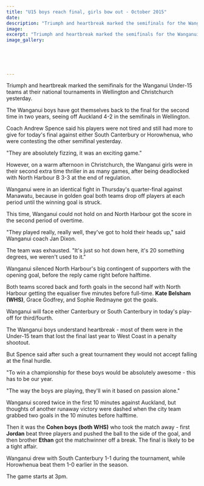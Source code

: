 ```yaml
---
title: "U15 boys reach final, girls bow out - October 2015"
date: 
description: "Triumph and heartbreak marked the semifinals for the Wanganui Under-15 teams at their national tournaments in Wellington and Christchurch yesterday, from Wanganui Chronicle article on 3/10/15..."
image: 
excerpt: "Triumph and heartbreak marked the semifinals for the Wanganui Under-15 teams at their national tournaments in Wellington and Christchurch yesterday. The Wanganui boys have got themselves back to the final for the second time in two years, seeing off Auckland 4-2 in the semifinals in Wellington, from Wanganui Chronicle article on 3/10/15..."
image_gallery:
    
    
    
    
    
---
```


<p>Triumph and heartbreak marked the semifinals for the Wanganui Under-15 teams at their national tournaments in Wellington and Christchurch yesterday.</p>
<p>The Wanganui boys have got themselves back to the final for the second time in two years, seeing off Auckland 4-2 in the semifinals in Wellington.</p>
<p>Coach Andrew Spence said his players were not tired and still had more to give for today's final against either South Canterbury or Horowhenua, who were contesting the other semifinal yesterday.</p>
<p>"They are absolutely fizzing, it was an exciting game."</p>
<p>However, on a warm afternoon in Christchurch, the Wanganui girls were in their second extra time thriller in as many games, after being deadlocked with North Harbour B 3-3 at the end of regulation.</p>
<p>Wanganui were in an identical fight in Thursday's quarter-final against Manawatu, because in golden goal both teams drop off players at each period until the winning goal is struck.</p>
<p>This time, Wanganui could not hold on and North Harbour got the score in the second period of overtime.</p>
<p>"They played really, really well, they've got to hold their heads up," said Wanganui coach Jan Dixon.</p>
<p>The team was exhausted. "It's just so hot down here, it's 20 something degrees, we weren't used to it."</p>
<p>Wanganui silenced North Harbour's big contingent of supporters with the opening goal, before the reply came right before halftime.</p>
<p>Both teams scored back and forth goals in the second half with North Harbour getting the equaliser five minutes before full-time. <strong>Kate Belsham (WHS)</strong>, Grace Godfrey, and Sophie Redmayne got the goals.</p>
<p>Wanganui will face either Canterbury or South Canterbury in today's play-off for third/fourth.</p>
<p>The Wanganui boys understand heartbreak - most of them were in the Under-15 team that lost the final last year to West Coast in a penalty shootout.</p>
<p>But Spence said after such a great tournament they would not accept falling at the final hurdle.</p>
<p>"To win a championship for these boys would be absolutely awesome - this has to be our year.</p>
<p>"The way the boys are playing, they'll win it based on passion alone."</p>
<p>Wanganui scored twice in the first 10 minutes against Auckland, but thoughts of another runaway victory were dashed when the city team grabbed two goals in the 10 minutes before halftime.</p>
<p>Then it was the <strong>Cohen boys (both WHS)</strong>&nbsp;who took the match away - first <strong>Jordan</strong> beat three players and pushed the ball to the side of the goal, and then brother <strong>Ethan</strong> got the matchwinner off a break. The final is likely to be a tight affair.</p>
<p>Wanganui drew with South Canterbury 1-1 during the tournament, while Horowhenua beat them 1-0 earlier in the season.</p>
<p>The game starts at 3pm.</p>

